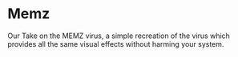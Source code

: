 # Memz

Our Take on the MEMZ virus, a simple recreation of the virus which provides all the same visual effects without harming your system.
